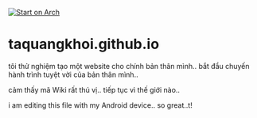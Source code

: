 [![Start on Arch](https://img.shields.io/badge/Web--is--Made--on-ArchLinux-blue)](https://archlinux.com) 
# taquangkhoi.github.io
tôi thử nghiệm tạo một website cho chính bản thân mình.. bắt đầu chuyến hành trình tuyệt vời của bản thân mình..

cảm thấy mã Wiki rất thú vị.. tiếp tục vì thế giới nào..

i am editing this file with my Android device.. so great..t!
